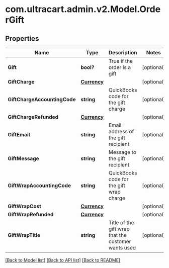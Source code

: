 # com.ultracart.admin.v2.Model.OrderGift
## Properties

Name | Type | Description | Notes
------------ | ------------- | ------------- | -------------
**Gift** | **bool?** | True if the order is a gift | [optional] 
**GiftCharge** | [**Currency**](Currency.md) |  | [optional] 
**GiftChargeAccountingCode** | **string** | QuickBooks code for the gift charge | [optional] 
**GiftChargeRefunded** | [**Currency**](Currency.md) |  | [optional] 
**GiftEmail** | **string** | Email address of the gift recipient | [optional] 
**GiftMessage** | **string** | Message to the gift recipient | [optional] 
**GiftWrapAccountingCode** | **string** | QuickBooks code for the gift wrap charge | [optional] 
**GiftWrapCost** | [**Currency**](Currency.md) |  | [optional] 
**GiftWrapRefunded** | [**Currency**](Currency.md) |  | [optional] 
**GiftWrapTitle** | **string** | Title of the gift wrap that the customer wants used | [optional] 


[[Back to Model list]](../README.md#documentation-for-models) [[Back to API list]](../README.md#documentation-for-api-endpoints) [[Back to README]](../README.md)

